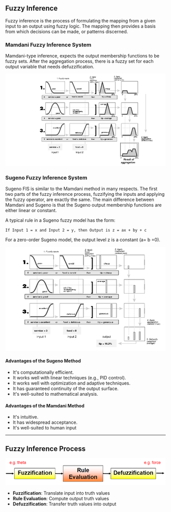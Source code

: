 ## Fuzzy Inference
Fuzzy inference is the process of formulating the mapping from a given input to
an output using fuzzy logic. The mapping then provides a basis from which
decisions can be made, or patterns discerned.

### Mamdani Fuzzy Inference System
Mamdani-type inference, expects the output membership functions to be fuzzy
sets. After the aggregation process, there is a fuzzy set for each output variable that
needs defuzzification.

![Alt Text](../images/aggregat.gif)

### Sugeno Fuzzy Inference System
Sugeno FIS is similar to the Mamdani method in many respects. The first two parts of
the fuzzy inference process, fuzzifying the inputs and applying the fuzzy operator, are
exactly the same. The main difference between Mamdani and Sugeno is that the
Sugeno output membership functions are either linear or constant.

A typical rule in a Sugeno fuzzy model has the form:      
```
If Input 1 = x and Input 2 = y, then Output is z = ax + by + c
```

For a zero-order Sugeno model, the output level z is a constant (a= b =0).

![Alt Text](../images/sugeno-c.gif)

#### Advantages of the Sugeno Method
* It's computationally efficient.
* It works well with linear techniques (e.g., PID control).
* It works well with optimization and adaptive techniques.
* It has guaranteed continuity of the output surface.
* It's well-suited to mathematical analysis.

#### Advantages of the Mamdani Method
* It's intuitive.
* It has widespread acceptance.
* It's well-suited to human input

--------------------------------------------------------------------------------------
## Fuzzy Inference Process
![Alt Text](../images/FIP_00.png)

* **Fuzzification**: Translate input into truth values
* **Rule Evaluation**: Compute output truth values
* **Defuzzification**: Transfer truth values into output

